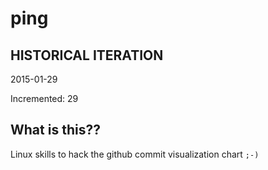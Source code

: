 # ping

## HISTORICAL ITERATION
2015-01-29

Incremented: 29

## What is this?? 
Linux skills to hack the github commit visualization chart `;-)`
